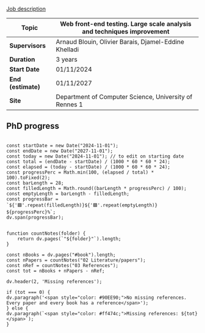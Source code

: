 [Job description](https://www.diverse-team.fr/positions/front-end-analysis/)

| **Topic**          | Web front-end testing. Large scale analysis and techniques improvement |
| ------------------ | ---------------------------------------------------------------------- |
| **Supervisors**    | Arnaud Blouin, Olivier Barais, Djamel-Eddine Khelladi                  |
| **Duration**       | 3 years                                                                |
| **Start Date**     | 01/11/2024                                                             |
| **End (estimate)** | 01/11/2027                                                             |
| **Site**           | Department of Computer Science, University of Rennes 1                 |
## PhD progress

```dataviewjs

const startDate = new Date("2024-11-01");
const endDate = new Date("2027-11-01");
const today = new Date("2024-11-01"); // to edit on starting date
const total = (endDate - startDate) / (1000 * 60 * 60 * 24);
const elapsed = (today - startDate) / (1000 * 60 * 60 * 24);
const progressPerc = Math.min(100, (elapsed / total) * 100).toFixed(2);
const barLength = 28;
const filledLength = Math.round((barLength * progressPerc) / 100);
const emptyLength = barLength - filledLength;
const progressBar = `${'🟩'.repeat(filledLength)}${'🟪'.repeat(emptyLength)} ${progressPerc}%`;
dv.span(progressBar);

```

```dataviewjs

function countNotes(folder) {
    return dv.pages(`"${folder}"`).length;
}

const nBooks = dv.pages("#book").length;
const nPapers = countNotes("02 Literature/papers");
const nRef = countNotes("03 References");
const tot = nBooks + nPapers - nRef;

dv.header(2, 'Missing references');

if (tot === 0) {
dv.paragraph('<span style="color: #90EE90;">No missing references. Every paper and every book has a reference</span>');
} else {
dv.paragraph(`<span style="color: #ff474c;">Missing references: ${tot}</span>`);
}

```